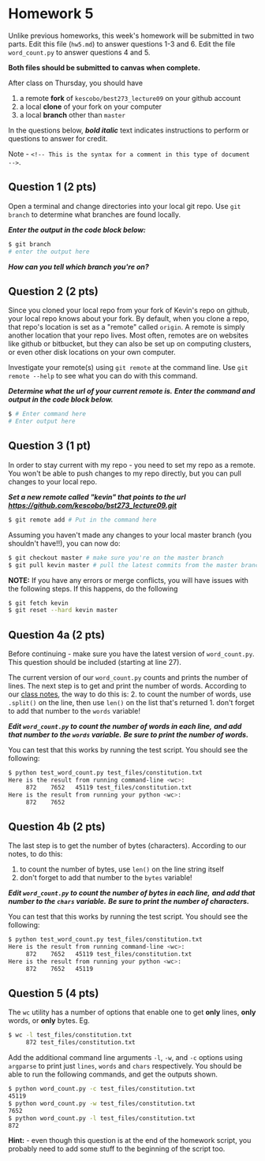 # Homework 5

Unlike previous homeworks, this week's homework will be submitted in two parts.
Edit this file (`hw5.md`) to answer questions 1-3 and 6. Edit the file
`word_count.py` to answer questions 4 and 5.

**Both files should be submitted to canvas when complete.**

After class on Thursday, you should have

1. a remote **fork** of `kescobo/best273_lecture09` on your github account
2. a local **clone** of your fork on your computer
3. a local **branch** other than `master`

In the questions below, ***bold italic*** text indicates instructions to
perform or questions to answer for credit.

Note - `<!-- This is the syntax for a comment in this type of document -->`.

## Question 1 (2 pts)

Open a terminal and change directories into your local git repo.
Use `git branch` to determine what branches are found locally.

***Enter the output in the code block below:***

```sh
$ git branch
# enter the output here
```

***How can you tell which branch you're on?***

<!-- Put your answer here -->

## Question 2 (2 pts)

Since you cloned your local repo from your fork of Kevin's repo on github,
your local repo knows about your fork.
By default, when you clone a repo, that repo's location is set as a "remote"
called `origin`. A remote is simply another location that your repo lives.
Most often, remotes are on websites like github or bitbucket,
but they can also be set up on computing clusters,
or even other disk locations on your own computer.

Investigate your remote(s) using `git remote` at the command line.
Use `git remote --help` to see what you can do with this command.

***Determine what the url of your current remote is.***
***Enter the command and output in the code block below.***

```sh
$ # Enter command here
# Enter output here
```

## Question 3 (1 pt)

In order to stay current with my repo - you need to set my repo as a remote.
You won't be able to push changes to my repo directly, but you can pull changes
to your local repo.

***Set a new remote called "kevin" that points to the url***
***https://github.com/kescobo/bst273_lecture09.git***

```sh
$ git remote add # Put in the command here
```

Assuming you haven't made any changes to your local master branch
(you shouldn't have!!), you can now do:

```sh
$ git checkout master # make sure you're on the master branch
$ git pull kevin master # pull the latest commits from the master branch in my github repo
```

**NOTE:** If you have any errors or merge conflicts, you will have issues
with the following steps. If this happens, do the following

```sh
$ git fetch kevin
$ git reset --hard kevin master
```

## Question 4a (2 pts)

Before continuing - make sure you have the latest version of `word_count.py`.
This question should be included (starting at line 27).

The current version of our `word_count.py` counts and prints the number of lines.
The next step is to get and print the number of words. According to our
[class notes](class_notes.md), the way to do this is:
2. to count the number of words, use `.split()` on the line, then use `len()` on the list that's returned
      1. don't forget to add that number to the `words` variable!

***Edit `word_count.py` to count the number of words in each line,***
***and add that number to the `words` variable.***
***Be sure to print the number of words.***

You can test that this works by running the test script. You should see the
following:

```sh
$ python test_word_count.py test_files/constitution.txt
Here is the result from running command-line <wc>:
     872    7652   45119 test_files/constitution.txt
Here is the result from running your python <wc>:
     872    7652
```

## Question 4b (2 pts)

The last step is to get the number of bytes (characters). According to our
notes, to do this:

1. to count the number of bytes, use `len()` on the line string itself
 1. don't forget to add that number to the `bytes` variable!

***Edit `word_count.py` to count the number of bytes in each line,***
***and add that number to the `chars` variable.***
***Be sure to print the number of characters.***

You can test that this works by running the test script. You should see the
following:

```sh
$ python test_word_count.py test_files/constitution.txt
Here is the result from running command-line <wc>:
     872    7652   45119 test_files/constitution.txt
Here is the result from running your python <wc>:
     872    7652   45119
```


## Question 5 (4 pts)

The `wc` utility has a number of options that enable one to get **only**
lines, **only** words, or **only** bytes. Eg.

```sh
$ wc -l test_files/constitution.txt
     872 test_files/constitution.txt
```

Add the additional command line arguments `-l`, `-w`, and `-c` options using
`argparse` to print just `lines`, `words` and `chars` respectively.
You should be able to run the following commands, and get the outputs shown.

```sh
$ python word_count.py -c test_files/constitution.txt
45119
$ python word_count.py -w test_files/constitution.txt
7652
$ python word_count.py -l test_files/constitution.txt
872
```

**Hint:** - even though this question is at the end of the homework script,
you probably need to add some stuff to the beginning of the script too.
